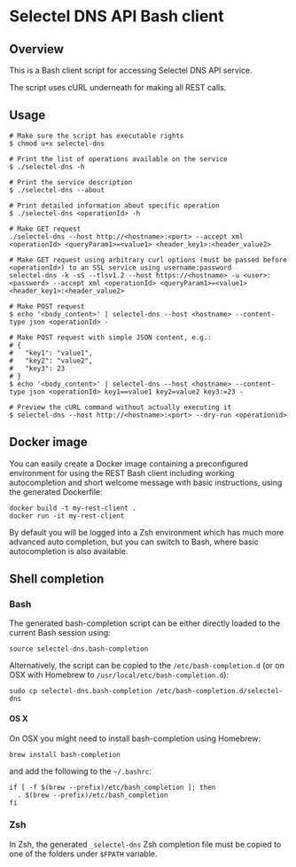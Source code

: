 # Selectel DNS API Bash client

## Overview
This is a Bash client script for accessing Selectel DNS API service.

The script uses  cURL underneath for making all REST calls.

## Usage

```shell
# Make sure the script has executable rights
$ chmod u+x selectel-dns

# Print the list of operations available on the service
$ ./selectel-dns -h

# Print the service description
$ ./selectel-dns --about

# Print detailed information about specific operation
$ ./selectel-dns <operationId> -h

# Make GET request
./selectel-dns --host http://<hostname>:<port> --accept xml <operationId> <queryParam1>=<value1> <header_key1>:<header_value2>

# Make GET request using arbitrary curl options (must be passed before <operationId>) to an SSL service using username:password
selectel-dns -k -sS --tlsv1.2 --host https://<hostname> -u <user>:<password> --accept xml <operationId> <queryParam1>=<value1> <header_key1>:<header_value2>

# Make POST request
$ echo '<body_content>' | selectel-dns --host <hostname> --content-type json <operationId> -

# Make POST request with simple JSON content, e.g.:
# {
#   "key1": "value1",
#   "key2": "value2",
#   "key3": 23
# }
$ echo '<body_content>' | selectel-dns --host <hostname> --content-type json <operationId> key1==value1 key2=value2 key3:=23 -

# Preview the cURL command without actually executing it
$ selectel-dns --host http://<hostname>:<port> --dry-run <operationid>

```

## Docker image
You can easily create a Docker image containing a preconfigured environment
for using the REST Bash client including working autocompletion and short
welcome message with basic instructions, using the generated Dockerfile:

```shell
docker build -t my-rest-client .
docker run -it my-rest-client
```

By default you will be logged into a Zsh environment which has much more
advanced auto completion, but you can switch to Bash, where basic autocompletion
is also available.

## Shell completion

### Bash
The generated bash-completion script can be either directly loaded to the current Bash session using:

```shell
source selectel-dns.bash-completion
```

Alternatively, the script can be copied to the `/etc/bash-completion.d` (or on OSX with Homebrew to `/usr/local/etc/bash-completion.d`):

```shell
sudo cp selectel-dns.bash-completion /etc/bash-completion.d/selectel-dns
```

#### OS X
On OSX you might need to install bash-completion using Homebrew:
```shell
brew install bash-completion
```
and add the following to the `~/.bashrc`:

```shell
if [ -f $(brew --prefix)/etc/bash_completion ]; then
  . $(brew --prefix)/etc/bash_completion
fi
```

### Zsh
In Zsh, the generated `_selectel-dns` Zsh completion file must be copied to one of the folders under `$FPATH` variable.
